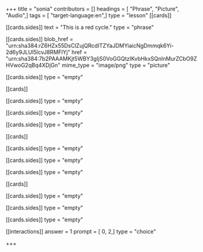 +++
title = "sonia"
contributors = []
headings = [ "Phrase", "Picture", "Audio",]
tags = [ "target-language:en",]
type = "lesson"
[[cards]]

[[cards.sides]]
text = "This is a red cycle."
type = "phrase"

[[cards.sides]]
blob_href = "urn:sha384:rZ6HZx55DsClZujQRcdITZYaJDMYiaicNgDmmqk6Yi-2d6y9JLUl5lcvJ8RMFlYj"
href = "urn:sha384:7b2PAAAMKjt5WBY3gIjS0VoGGQtzIKvbHkxSQnlnMurZCbO9ZHVwoG2qBq4XDjGn"
mime_type = "image/png"
type = "picture"

[[cards.sides]]
type = "empty"

[[cards]]

[[cards.sides]]
type = "empty"

[[cards.sides]]
type = "empty"

[[cards.sides]]
type = "empty"

[[cards]]

[[cards.sides]]
type = "empty"

[[cards.sides]]
type = "empty"

[[cards.sides]]
type = "empty"

[[cards]]

[[cards.sides]]
type = "empty"

[[cards.sides]]
type = "empty"

[[cards.sides]]
type = "empty"

[[interactions]]
answer = 1
prompt = [ 0, 2,]
type = "choice"

+++
